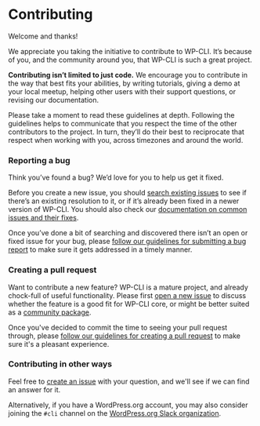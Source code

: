 Contributing
============

Welcome and thanks!

We appreciate you taking the initiative to contribute to WP-CLI. It’s because of you, and the community around you, that WP-CLI is such a great project.

**Contributing isn’t limited to just code.** We encourage you to contribute in the way that best fits your abilities, by writing tutorials, giving a demo at your local meetup, helping other users with their support questions, or revising our documentation.

Please take a moment to read these guidelines at depth. Following the guidelines helps to communicate that you respect the time of the other contributors to the project. In turn, they’ll do their best to reciprocate that respect when working with you, across timezones and around the world.

### Reporting a bug

Think you’ve found a bug? We’d love for you to help us get it fixed.

Before you create a new issue, you should [search existing issues](https://github.com/wp-cli/wp-cli/issues?utf8=%E2%9C%93&q=label%3Abug%20) to see if there’s an existing resolution to it, or if it’s already been fixed in a newer version of WP-CLI. You should also check our [documentation on common issues and their fixes](https://wp-cli.org/docs/common-issues/).

Once you’ve done a bit of searching and discovered there isn’t an open or fixed issue for your bug, please [follow our guidelines for submitting a bug report](http://wp-cli.org/docs/bug-reports/) to make sure it gets addressed in a timely manner.

### Creating a pull request

Want to contribute a new feature? WP-CLI is a mature project, and already chock-full of useful functionality. Please first [open a new issue](https://github.com/wp-cli/wp-cli/issues/new) to discuss whether the feature is a good fit for WP-CLI core, or might be better suited as a [community package](https://wp-cli.org/package-index/).

Once you've decided to commit the time to seeing your pull request through, please [follow our guidelines for creating a pull request](https://wp-cli.org/docs/pull-requests/) to make sure it's a pleasant experience.

### Contributing in other ways

Feel free to [create an issue](https://github.com/wp-cli/wp-cli/issues/new) with your question, and we'll see if we can find an answer for it.

Alternatively, if you have a WordPress.org account, you may also consider joining the `#cli` channel on the [WordPress.org Slack organization](https://make.wordpress.org/chat/).
